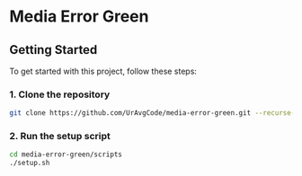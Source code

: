# Media Error Green

## Getting Started

To get started with this project, follow these steps:

### 1. Clone the repository
```sh
git clone https://github.com/UrAvgCode/media-error-green.git --recurse-submodules
```

### 2. Run the setup script
```sh
cd media-error-green/scripts
./setup.sh
```
